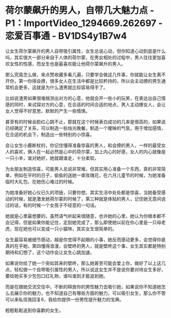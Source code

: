 # 荷尔蒙飙升的男人，自带几大魅力点 - P1：ImportVideo_1294669.262697 - 恋爱百事通 - BV1DS4y1B7w4

让女生荷尔蒙飙升的男人自带吸引属性，女生总说心动，但你知道心动到底是什么吗，其实很大一部分来自于人体的荷尔蒙，在男女相处的过程中，男人往往更加喜欢女性的性感，而女生也是最喜欢能让他荷尔蒙飙升的男人。

那么究竟怎么做，来点赞收藏多看几遍，只要学会做这几件事，你就能让女生离不开你，第一你得会撩，很多女人在生活中都是比较矜持的，所以会主动撩的男生通常机会更多，这就是为什么渣男就比较容易得手了。

比如说渣男如果很难揣测出对方的心意，他就会开一些小的玩笑，在表达出自己情感的同时，来试探对方的心意，在合适的时间合适的地点，男人主动撩女人，会让女人觉得不好意思，默默的产生一些情愫。

甚至有的时候会脸红心跳不止，那就在这个时候表白成功的几率是很高的，如果说已经确定了关系，可以制造一些烛光晚餐，制造一个暧昧的气氛，用于增加感情，在合适的机会下，制造出一些特别的小惊喜。

会让女生小鹿断杖的，你记住懂得准备惊喜的男人，和会撩的男人，一样的最受女人的喜欢，俩人在一起必然是心中的荷尔蒙，加上内心的好感，女人的内心就像是一只小羊，谁对她好，她就跟谁走，十分柔软。

为女朋友制造惊喜，可能男人总说非常难，但其实用心准备一个东西，真的非常简单，例如在平时的日子，偷偷的送她一束玫瑰花，在六月儿童节的时候，为她准备临时大礼包，在她伤心难过的时候。

为她准备好她心仪已久的项链，只要你想，其实生活中处处都是惊喜，当她备受感动的时候，就是激发她荷尔蒙的时候了，第三种就是体贴的男人，记住她无意间说过的话，有的时候一个女孩子不经意的一句话。

她就是心里最想要的，虽然语气听起来很随意，也许她的心里，她认为你根本都不会记得，但是如果你能记住，定刮她完成了，那么即使她以前在你心里是一只母老虎，现在她也可以变成一只小猫咪，其实女生很简单的。

女生最容易被细节感动，越是你觉得不起眼的小事，她反而感动更多，会觉得你是真的在乎她，第四懂得浪漫，会壁咚的男人，就是壁咚这个事，女生其实都是特别期待和幻想了，这个动作会让女生心跳加速。

如果说你给了她一个突如其来的壁咚，那么她甚至可能会爱上你，做好了以上这几点，轻松做一个自带吸引属性的男人，所以说这女生并不是说你要对待女生多好，要给她买多少包包口红礼物，谁叫谁到才能追到她。

而是在跟她交流交往中，不断的释放你的男性魅力去吸引她，如果说你不知道她怎么去展示你的魅力，也不知道自己有哪些方面的魅力，可以吸引女生，那么你不管可以来私信我回复6，我给你提供一份男性提升魅力的宝典。

輕輕鬆鬆追到你喜歡的女生。